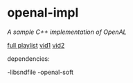 # openal-impl

*A sample C++ implementation of OpenAL*

[full playlist](https://www.youtube.com/watch?v=kWQM1iQ1W0E&list=PLalVdRk2RC6r7-4zciZ3LKc96ikviw6BS)
[vid1](https://youtu.be/kWQM1iQ1W0E)
[vid2](https://youtu.be/pYK8XZHV74s)



dependencies:

-libsndfile
-openal-soft
